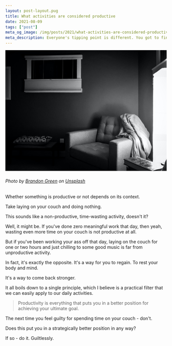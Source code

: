 ```yaml
---
layout: post-layout.pug
title: What activities are considered productive
date: 2021-08-09
tags: ["post"]
meta_og_image: /img/posts/2021/what-activities-are-considered-productive.jpg
meta_description: Everyone's tipping point is different. You got to find yours.
---
```


![Sofa](/img/posts/2021/what-activities-are-considered-productive.jpg "Sofa")

###### Photo by [Brandon Green](https://unsplash.com/@brandgreen?utm_source=unsplash&utm_medium=referral&utm_content=creditCopyText") on [Unsplash](https://unsplash.com/s/photos/couch-b%26w?utm_source=unsplash&utm_medium=referral&utm_content=creditCopyText)

Whether something is productive or not depends on its context.

Take laying on your couch and doing nothing.

This sounds like a non-productive, time-wasting activity, doesn't it?

Well, it might be. If you've done zero meaningful work that day, then yeah, wasting even more time on your couch is not productive at all.

But if you've been working your ass off that day, laying on the couch for one or two hours and just chilling to some good music is far from unproductive activity.

In fact, it's exactly the opposite. It's a way for you to regain. To rest your body and mind.

It's a way to come back stronger.

It all boils down to a single principle, which I believe is a practical filter that we can easily apply to our daily activities.

> Productivity is everything that puts you in a better position for achieving your ultimate goal.

<!-- e -->The next time you feel guilty for spending time on your couch - don't.<!-- /e -->

Does this put you in a strategically better position in any way?

If so - do it. Guiltlessly.